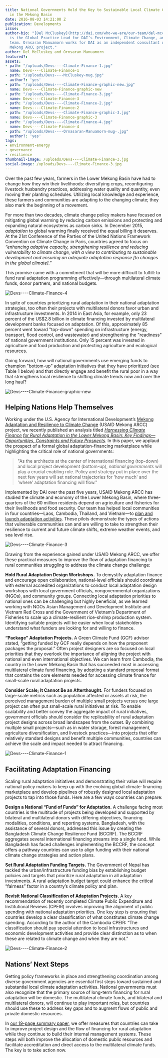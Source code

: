 ```yaml
---
title: National Governments Hold the Key to Sustainable Local Climate Change Adaptation
  in the Mekong Basin
date: 2016-08-03 14:21:00 Z
publication: Developments
issue: 
author-bio: "[Del McCluskey](http://dai.com/who-we-are/our-team/del-mccluskey), left,
  is the Global Practice Lead for DAI’s Environment, Climate Change, and Urban Services
  team. Ornsaran Manuamorn works for DAI as an independent consultant on the USAID
  Mekong ARCC project."
author: Del McCluskey and Ornsaran Manuamorn
featured?: 
assets:
- path: "/uploads/Devs----Climate-Finance-1.jpg"
  name: Devs----Climate-Finance-1
- path: "/uploads/Devs----McCluskey-mug.jpg"
  author?: 'yes'
- path: "/uploads/Devs----Climate-Finance-graphic-new.jpg"
  name: Devs----Climate-Finance-graphic-new
- path: "/uploads/Devs----Climate-Finance-3.jpg"
  name: Devs----Climate-Finance-3
- path: "/uploads/Devs----Climate-Finance-2.jpg"
  name: Devs----Climate-Finance-2
- path: "/uploads/Devs----Climate-Finance-graphic-3.jpg"
  name: Devs----Climate-Finance-graphic-3
- path: "/uploads/Devs----Climate-Finance-4.jpg"
  name: Devs----Climate-Finance-4
- path: "/uploads/Devs----Ornasaran-Manuamorn-mug-.jpg"
  author?: 'yes'
tags:
- environment-energy
- governance
- resilience
thumbnail-image: /uploads/Devs----Climate-Finance-3.jpg
social-image: /uploads/Devs----Climate-Finance-3.jpg
---
```


Over the past few years, farmers in the Lower Mekong Basin have had to change how they win their livelihoods: diversifying crops, reconfiguring livestock husbandry practices, addressing water quality and quantity, even moving their planting schedules. Utilizing local knowledge and experience, these farmers and communities are adapting to the changing climate; they also mark the beginning of a movement.




For more than two decades, climate change policy makers have focused on mitigating global warming by reducing carbon emissions and protecting and expanding natural ecosystems as carbon sinks. In December 2015, *adaptation* to global warming finally received the equal billing it deserves. At the 21st Conference of the Parties of the United Nations Framework Convention on Climate Change in Paris, countries agreed to focus on *“enhancing adaptive capacity, strengthening resilience and reducing vulnerability to climate change, with a view to contributing to sustainable development and ensuring an adequate adaptation response [to changes in the global climate].”*

This promise came with a commitment that will be more difficult to fulfill: to fund rural adaptation programming effectively—through multilateral climate funds, donor partners, and national budgets. 

![Devs----Climate-Finance-4](/uploads/Devs----Climate-Finance-4.jpg "Community gathering in Koun Tnaot village, Cambodia, to rank climate vulnerabilities. Photo: Pakprim Oranop-na-Ayuthaya/DAI.")

In spite of countries prioritizing rural adaptation in their national adaptation strategies, too often their projects with multilateral donors favor urban and infrastructure investments. In 2014 in East Asia, for example, only 23 percent of the US$2.8 billion in climate financing invested by multilateral development banks focused on adaptation. Of this, approximately 85 percent went toward "top-down" spending on infrastructure (energy, transport, flood control, and wastewater) and strengthening the "readiness" of national government institutions. Only 15 percent was invested in agriculture and food production and protecting agriculture and ecological resources.

Going forward, how will national governments use emerging funds to champion "bottom-up" adaptation initiatives that they have prioritized (see Table 1 below) and that directly engage and benefit the rural poor in a way that strengthens local resilience to shifting climate trends now and over the long haul?

![Devs----Climate-Finance-graphic-new](/uploads/Devs----Climate-Finance-graphic-new.jpg) 

## Helping Nations Help Themselves

Working under the U.S. Agency for International Development’s [Mekong Adaptation and Resilience to Climate Change](http://dai.com/our-work/projects/southeast-asia%E2%80%94mekong-adaptation-and-resilience-climate-change-arcc) (USAID Mekong ARCC) project, we recently published an analysis titled [*Harnessing Climate Finance for Rural Adaptation in the Lower Mekong Basin: Key Findings—Opportunities, Constraints and Future Prospects*](http://mekongarcc.net/sites/default/files/usaid_mekong_arcc_climate_finance_summary_paper_approved.pdf). In this paper, we applaud the prospect of a formal global adaptation-financing marketplace while highlighting the critical role of national governments:

> "As the architects at the center of international financing (top-down) and local project development (bottom-up), *national governments* will play a crucial enabling role. Policy and strategy put in place over the next few years will set national trajectories for 'how much' and 'where' adaptation financing will flow."

Implemented by DAI over the past five years, USAID Mekong ARCC has studied the climate and economy of the Lower Mekong Basin, where three-quarters of the 60 million residents depend on agriculture and fisheries for their livelihoods and food security. Our team has helped local communities in four countries—Laos, Cambodia, Thailand, and Vietnam—to [plan and launch adaptation activities](http://dai-global-developments.com/articles/building-community-climate-stories-and-adaptation-plans-from-the-ground-up/). These pilots demonstrate the types of actions that vulnerable communities can and are willing to take to strengthen their resilience to current and future climate shifts, extreme weather events, and sea level rise.

![Devs----Climate-Finance-3](/uploads/Devs----Climate-Finance-3.jpg "Climate-smart pig raising in Chiang Rai, Thailand. Photo: IUCN/Ratkawee Boonmake.") 

Drawing from the experience gained under USAID Mekong ARCC, we offer these practical measures to improve the flow of adaptation financing to rural communities struggling to address the climate change challenge:

**Hold Rural Adaptation Design Workshops.** To demystify adaptation finance and encourage open collaboration, national-level officials should coordinate with external accredited organizations to conduct local adaptation design workshops with local government officials, nongovernmental organizations (NGOs), and community groups. Connecting local adaptation priorities to national ones can be challenging but highly beneficial, as we learned working with NGOs Asian Management and Development Institute and Vietnam Red Cross and the Government of Vietnam’s Department of Fisheries to scale up a climate-resilient rice-shrimp production system. Identifying suitable projects will be easier when local stakeholders understand what funders are looking for and willing to finance. 

**“Package” Adaptation Projects.** A Green Climate Fund (GCF) advisor stated, “getting funded by GCF really depends on how the proponent packages the proposal.” Often project designers are so focused on local priorities that they overlook the importance of aligning the project with national and even international objectives. We can learn from Cambodia, the country in the Lower Mekong Basin that has succeeded most in accessing multilateral climate fund financing, by adopting a standard proposal format that contains the core elements needed for accessing climate finance for small-scale rural adaptation projects.

**Consider Scale; It Cannot Be an Afterthought.** For funders focused on large-scale metrics such as population affected or assets at risk, the perceived management burden of multiple small projects versus one large project can often put small-scale rural initiatives at risk. To enable scalability and better convey the aggregate impact of rural initiatives, government officials should consider the replicability of rural adaptation project designs across broad landscapes from the outset. By combining multiple small projects—such as in water storage, forest management, agriculture diversification, and livestock practices—into projects that offer relatively standard designs and benefit multiple communities, countries can achieve the scale and impact needed to attract financing.

![Devs----Climate-Finance-1](/uploads/Devs----Climate-Finance-1.jpg "Women selling fish at the market in An Minh District, Kien Giang, Vietnam. Photo: Donald Bason") 

## Facilitating Adaptation Financing

Scaling rural adaptation initiatives and demonstrating their value will require national policy makers to keep up with the evolving global climate-financing marketplace and develop pipelines of robustly designed local adaptation projects to tap into those funds. Here are a few ways countries can prepare:

**Design a National “Fund of Funds” for Adaptation.** A challenge facing most countries is the multitude of projects being developed and supported by bilateral and multilateral donors with differing objectives, financing modalities, conditions, and reporting systems. Bangladesh, with the assistance of several donors, addressed this issue by creating the Bangladesh Climate Change Resilience Fund (BCCRF). The BCCRF aggregates several international financing streams into a single fund. While Bangladesh has faced challenges implementing the BCCRF, the concept offers a pathway countries can use to align funding with their national climate change strategies and action plans.
 
**Set Rural Adaptation Funding Targets.** The Government of Nepal has tackled the urban/infrastructure funding bias by establishing budget policies and targets that prioritize rural adaptation in all adaptation investments. A rural adaptation budget target could enhance the critical “fairness” factor in a country’s climate policy and plan.
 
**Revisit National Classification of Adaptation Projects.** A key recommendation of recently completed Climate Public Expenditure and Institutional Reviews (CPEIR) involves improving the alignment of public spending with national adaptation priorities. One key step is ensuring that countries develop a clear classification of what constitutes climate change spending. According to the author of the Cambodia CPEIR: “The classification should pay special attention to local infrastructures and economic development activities and provide clear distinction as to when these are related to climate change and when they are not.”

![Devs----Climate-Finance-2](/uploads/Devs----Climate-Finance-2.jpg "A Chey community member in Kampong Thom, Cambodia, adopts an integrated farming system on his household plot. Photo: Shannon Dugan")

## Nations’ Next Steps

Getting policy frameworks in place and strengthening coordination among diverse government agencies are essential first steps toward sustained and substantial local climate adaptation activities. National governments must also recognize that the primary source of long-term financing for rural adaptation will be domestic. The multilateral climate funds, and bilateral and multilateral donors, will continue to play important roles, but countries should use these to address key gaps and to augment flows of public and private domestic resources.

In [our 19-page summary paper](http://mekongarcc.net/sites/default/files/usaid_mekong_arcc_climate_finance_summary_paper_approved.pdf), we offer measures that countries can take to improve project design and the flow of financing for rural adaptation while they continue to build their internal management systems. These steps will both improve the allocation of domestic public resources and facilitate accreditation and direct access to the multilateral climate funds. The key is to take action now.
